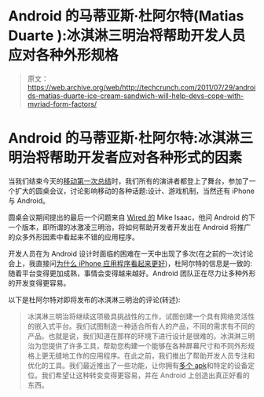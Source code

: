 # Android 的马蒂亚斯·杜阿尔特(Matias Duarte ):冰淇淋三明治将帮助开发人员应对各种外形规格

> 原文：<https://web.archive.org/web/http://techcrunch.com/2011/07/29/androids-matias-duarte-ice-cream-sandwich-will-help-devs-cope-with-myriad-form-factors/>

# Android 的马蒂亚斯·杜阿尔特:冰淇淋三明治将帮助开发者应对各种形式的因素

当我们结束今天的[移动第一次总结](https://web.archive.org/web/20230203043244/https://techcrunch.com/2011/07/29/watch-the-mobile-first-crunchup-live-here/)时，我们所有的演讲者都登上了舞台，参加了一个扩大的圆桌会议，讨论影响移动的各种话题:设计、游戏机制，当然还有 iPhone 与 Android。

圆桌会议期间提出的最后一个问题来自 [Wired 的](https://web.archive.org/web/20230203043244/http://www.wired.com/) Mike Isaac，他问 Android 的下一个版本，即所谓的冰激凌三明治，将如何帮助开发者开发出在 Android 将推广的众多外形因素中看起来不错的应用程序。

开发人员在为 Android 设计时面临的困难在一天中出现了多次(在之前的一次讨论会上，我直接问[为什么 iPhone 应用程序看起来更好](https://web.archive.org/web/20230203043244/https://techcrunch.com/2011/07/29/beauty-is-in-the-i-of-the-beholder/))，杜阿尔特的信息是一致的:随着平台变得更加成熟，事情会变得越来越好。Android 团队正在尽力让多种外形的开发变得更容易。

以下是杜阿尔特对即将发布的冰淇淋三明治的评论(转述):

> 冰淇淋三明治将继续这项极具挑战性的工作，试图创建一个具有网络灵活性的嵌入式平台。我们试图制造一种适合所有人的产品，不同的需求有不同的产品。也就是说，我们知道在那样的环境下进行设计是很难的。冰淇淋三明治为您提供了许多工具，帮助您构建一个能够在各种屏幕尺寸和不同外形规格上更无缝地工作的应用程序。在此之前，我们推出了帮助开发人员专注和优化的工具。我们最近推出了一些功能，让你拥有[多个 apk](https://web.archive.org/web/20230203043244/https://techcrunch.com/2011/07/21/android-market-now-supports-multiple-apks-which-is-more-important-than-it-sounds/)和特定的设备定位。我们希望让这种转变变得更容易，并在 Android 上创造出真正好看的东西。